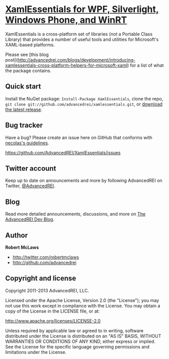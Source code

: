 [XamlEssentials for WPF, Silverlight, Windows Phone, and WinRT](http://github.com/AdvancedREI/XamlEssentials)
=================

XamlEssentials is a cross-platform set of libraries (not a Portable Class Library) that provides a number of useful tools and utilities for Microsoft's XAML-based platforms.

Please see [this blog post[(http://advancedrei.com/blogs/development/introducing-xamlessentials-cross-platform-helpers-for-microsoft-xaml) for a list of what the package contains.

Quick start
-----------

Install the NuGet package: `Install-Package XamlEssentials`, clone the repo, `git clone git://github.com/advancedrei/xamlessentials.git`, or [download the latest release](https://github.com/advancedrei/xamlessentials/zipball/master).


Bug tracker
-----------

Have a bug? Please create an issue here on GitHub that conforms with [necolas's guidelines](https://github.com/necolas/issue-guidelines).

https://github.com/AdvancedREI/XamlEssentials/issues



Twitter account
---------------

Keep up to date on announcements and more by following AdvancedREI on Twitter, [@AdvancedREI](http://twitter.com/AdvancedREI).



Blog
----

Read more detailed announcements, discussions, and more on [The AdvancedREI Dev Blog](http://advancedrei.com/blogs/development).


Author
-------

**Robert McLaws**

+ http://twitter.com/robertmclaws
+ http://github.com/advancedrei


Copyright and license
---------------------

Copyright 2011-2013 AdvancedREI, LLC.

Licensed under the Apache License, Version 2.0 (the "License");
you may not use this work except in compliance with the License. You may obtain a copy of the License in the LICENSE file, or at:

   http://www.apache.org/licenses/LICENSE-2.0

Unless required by applicable law or agreed to in writing, software distributed under the License is distributed on an "AS IS" BASIS, WITHOUT WARRANTIES OR CONDITIONS OF ANY KIND, either express or implied.
See the License for the specific language governing permissions and limitations under the License.
